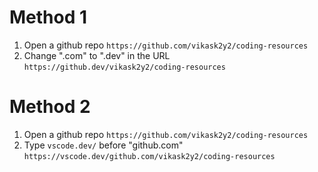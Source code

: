 # Method 1

<ol>
<li>Open a github repo <code>https://github.com/vikask2y2/coding-resources</code></li>
<li>Change ".com" to ".dev" in the URL <code>https://github.dev/vikask2y2/coding-resources</code></li>
</ol>

# Method 2 

<ol>
<li>Open a github repo <code>https://github.com/vikask2y2/coding-resources</code></li>
<li>Type <code>vscode.dev/</code> before "github.com" <code>https://vscode.dev/github.com/vikask2y2/coding-resources</code></li>
</ol>
